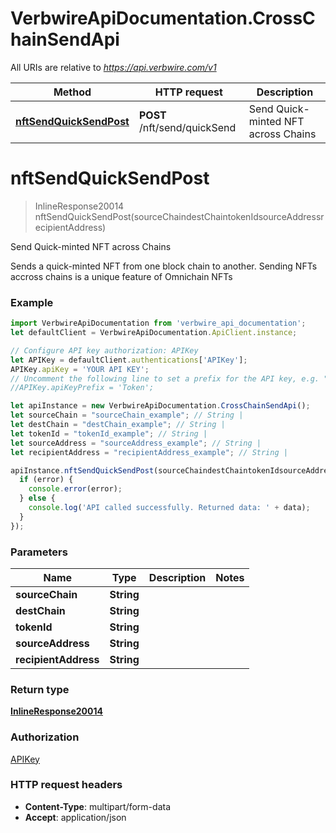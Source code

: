 # VerbwireApiDocumentation.CrossChainSendApi

All URIs are relative to *https://api.verbwire.com/v1*

Method | HTTP request | Description
------------- | ------------- | -------------
[**nftSendQuickSendPost**](CrossChainSendApi.md#nftSendQuickSendPost) | **POST** /nft/send/quickSend | Send Quick-minted NFT across Chains

<a name="nftSendQuickSendPost"></a>
# **nftSendQuickSendPost**
> InlineResponse20014 nftSendQuickSendPost(sourceChaindestChaintokenIdsourceAddressrecipientAddress)

Send Quick-minted NFT across Chains

Sends a quick-minted NFT from one block chain to another. Sending NFTs accross chains is a unique feature of Omnichain NFTs

### Example
```javascript
import VerbwireApiDocumentation from 'verbwire_api_documentation';
let defaultClient = VerbwireApiDocumentation.ApiClient.instance;

// Configure API key authorization: APIKey
let APIKey = defaultClient.authentications['APIKey'];
APIKey.apiKey = 'YOUR API KEY';
// Uncomment the following line to set a prefix for the API key, e.g. "Token" (defaults to null)
//APIKey.apiKeyPrefix = 'Token';

let apiInstance = new VerbwireApiDocumentation.CrossChainSendApi();
let sourceChain = "sourceChain_example"; // String | 
let destChain = "destChain_example"; // String | 
let tokenId = "tokenId_example"; // String | 
let sourceAddress = "sourceAddress_example"; // String | 
let recipientAddress = "recipientAddress_example"; // String | 

apiInstance.nftSendQuickSendPost(sourceChaindestChaintokenIdsourceAddressrecipientAddress, (error, data, response) => {
  if (error) {
    console.error(error);
  } else {
    console.log('API called successfully. Returned data: ' + data);
  }
});
```

### Parameters

Name | Type | Description  | Notes
------------- | ------------- | ------------- | -------------
 **sourceChain** | **String**|  | 
 **destChain** | **String**|  | 
 **tokenId** | **String**|  | 
 **sourceAddress** | **String**|  | 
 **recipientAddress** | **String**|  | 

### Return type

[**InlineResponse20014**](InlineResponse20014.md)

### Authorization

[APIKey](../README.md#APIKey)

### HTTP request headers

 - **Content-Type**: multipart/form-data
 - **Accept**: application/json

